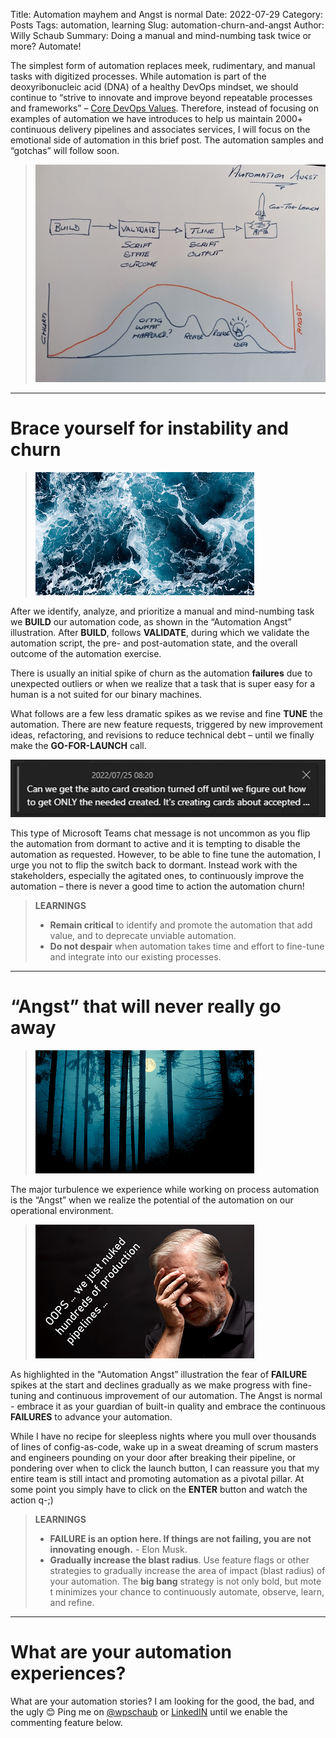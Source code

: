 Title: Automation mayhem and Angst is normal
Date: 2022-07-29
Category: Posts
Tags: automation, learning 
Slug: automation-churn-and-angst
Author: Willy Schaub
Summary: Doing a manual and mind-numbing task twice or more? Automate!

The simplest form of automation replaces meek, rudimentary, and manual tasks with digitized processes. While automation is part of the deoxyribonucleic acid (DNA) of a healthy DevOps mindset, we should continue to “strive to innovate and improve beyond repeatable processes and frameworks” – [Core DevOps Values]( https://www.tactec.ca/devops-core-values). Therefore, instead of focusing on examples of automation we have introduces to help us maintain 2000+ continuous delivery pipelines and associates services, I will focus on the emotional side of automation in this brief post. The automation samples and “gotchas” will follow soon.

> ![Angst Chart](../images/automation-churn-and-angst-3.jpg)

---

# Brace yourself for instability and churn

> ![Churn](../images/automation-churn-and-angst-1.png)

After we identify, analyze, and prioritize a manual and mind-numbing task we **BUILD** our automation code, as shown in the “Automation Angst” illustration. After **BUILD**, follows **VALIDATE**, during which we validate the automation script, the pre- and post-automation state, and the overall outcome of the automation exercise. 

There is usually an initial spike of churn as the automation **failures** due to unexpected outliers or when we realize that a task that is super easy for a human is a not suited for our binary machines.

What follows are a few less dramatic spikes as we revise and fine **TUNE** the automation. There are new feature requests, triggered by new improvement ideas, refactoring, and revisions to reduce technical debt – until we finally make the **GO-FOR-LAUNCH** call.

![Turn it off](../images/automation-churn-and-angst-3.png)

This type of Microsoft Teams chat message is not uncommon as you flip the automation from dormant to active and it is tempting to disable the automation as requested. However, to be able to fine tune the automation, I urge you not to flip the switch back to dormant. Instead work with the stakeholders, especially the agitated ones, to continuously improve the automation – there is never a good time to action the automation churn! 

> **LEARNINGS**
> - **Remain critical** to identify and promote the automation that add value, and to deprecate unviable automation.
> - **Do not despair** when automation takes time and effort to fine-tune and integrate into our existing processes. 

---

# “Angst” that will never really go away

> ![Angst](../images/automation-churn-and-angst-2.png)

The major turbulence we experience while working on process automation is the “Angst” when we realize the potential of the automation on our operational environment.

> ![Oops](../images/automation-churn-and-angst-4.png)

As highlighted in the "Automation Angst” illustration the fear of **FAILURE** spikes at the start and declines gradually as we make progress with fine-tuning and continuous improvement of our automation. The Angst is normal - embrace it as your guardian of built-in quality and embrace the continuous **FAILURES** to advance your automation.

While I have no recipe for sleepless nights where you mull over thousands of lines of config-as-code, wake up in a sweat dreaming of scrum masters and engineers pounding on your door after breaking their pipeline, or pondering over when to click the launch button, I can reassure you that my entire team is still intact and promoting automation as a pivotal pillar. At some point you simply have to click on the **ENTER** button and watch the action q-;) 

> **LEARNINGS**
> - **FAILURE is an option here. If things are not failing, you are not innovating enough.** - Elon Musk.
> - **Gradually increase the blast radius**. Use feature flags or other strategies to gradually increase the area of impact (blast radius) of your automation. The **big bang** strategy is not only bold, but mote t minimizes your chance to continuously automate, observe, learn, and refine.

---

# What are your automation experiences?

What are your automation stories? I am looking for the good, the bad, and the ugly 😊 Ping me on [@wpschaub](https://twitter.com/wpschaub) or [LinkedIN](https://www.linkedin.com/in/wpschaub/) until we enable the commenting feature below.

